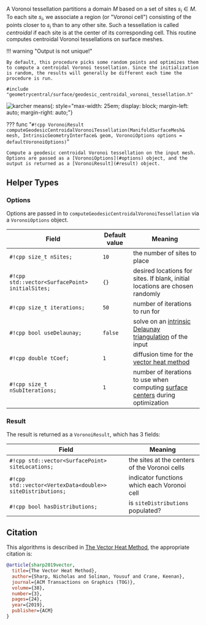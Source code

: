 A Voronoi tessellation partitions a domain $M$ based on a set of sites $s_i \in M$. To each site $s_i$, we associate a region (or "Voronoi cell") consisting of the points closer to $s_i$ than to any other site. Such a tessellation is called _centroidal_ if each site is at the center of its corresponding cell. This routine computes centroidal Voronoi tessellations on surface meshes.

!!! warning "Output is not unique!"

    By default, this procedure picks some random points and optimizes them to compute a centroidal Voronoi tessellation. Since the initialization is random, the results will generally be different each time the procedure is run.

`#include "geometrycentral/surface/geodesic_centroidal_voronoi_tessellation.h"`

![karcher means](/media/geodesic-centroidal-voronoi.png){: style="max-width: 25em; display: block; margin-left: auto; margin-right: auto;"}


??? func "`#!cpp VoronoiResult computeGeodesicCentroidalVoronoiTessellation(ManifoldSurfaceMesh& mesh, IntrinsicGeometryInterface& geom, VoronoiOptions options = defaultVoronoiOptions)`"

    Compute a geodesic centroidal Voronoi tessellation on the input mesh. Options are passed as a [VoronoiOptions](#options) object, and the output is returned as a [VoronoiResult](#result) object.

## Helper Types
### Options
Options are passed in to `computeGeodesicCentroidalVoronoiTessellation` via a `VoronoiOptions` object.

| Field | Default value |Meaning|
|---|---|---|
| `#!cpp size_t nSites;`| `10` | the number of sites to place |
| `#!cpp std::vector<SurfacePoint> initialSites;`| `{}` | desired locations for sites. If blank, initial locations are chosen randomly |
| `#!cpp size_t iterations;`| `50` | number of iterations to run for |
| `#!cpp bool useDelaunay;`| `false` | solve on an [intrinsic Delaunay triangulation](/surface/intrinsic_triangulations/basics) of the input |
| `#!cpp double tCoef;`| `1` | diffusion time for the [vector heat method](/surface/algorithms/vector_heat_method) |
| `#!cpp size_t nSubIterations;`| `1` | number of iterations to use when computing [surface centers](/surface/algorithms/surface_centers) during optimization |


### Result
The result is returned as a `VoronoiResult`, which has 3 fields:

| Field | Meaning|
|---|---|
| `#!cpp std::vector<SurfacePoint> siteLocations;`| the sites at the centers of the Voronoi cells |
| `#!cpp std::vector<VertexData<double>> siteDistributions;`| indicator functions which each Voronoi cell |
| `#!cpp bool hasDistributions;`| is `siteDistributions` populated? |

## Citation

This algorithms is described in [The Vector Heat Method](http://www.cs.cmu.edu/~kmcrane/Projects/VectorHeatMethod/paper.pdf), the appropriate citation is:

```bib
@article{sharp2019vector,
  title={The Vector Heat Method},
  author={Sharp, Nicholas and Soliman, Yousuf and Crane, Keenan},
  journal={ACM Transactions on Graphics (TOG)},
  volume={38},
  number={3},
  pages={24},
  year={2019},
  publisher={ACM}
}
```
